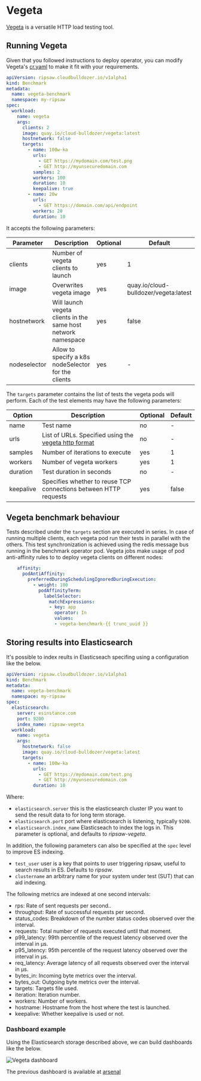 # Vegeta

[Vegeta](https://github.com/tsenart/vegeta) is a versatile HTTP load testing tool.

## Running Vegeta

Given that you followed instructions to deploy operator,
you can modify Vegeta's [cr.yaml](../resources/crds/ripsaw_v1alpha1_vegeta_cr.yaml) to make it fit with your requirements.

```yaml
apiVersion: ripsaw.cloudbulldozer.io/v1alpha1
kind: Benchmark
metadata:
  name: vegeta-benchmark
  namespace: my-ripsaw
spec:
  workload:
    name: vegeta
    args:
      clients: 2
      image: quay.io/cloud-bulldozer/vegeta:latest
      hostnetwork: false
      targets:
        - name: 100w-ka
          urls:
            - GET https://mydomain.com/test.png
            - GET http://myunsecuredomain.com
          samples: 2
          workers: 100
          duration: 10
          keepalive: true
        - name: 20w
          urls:
            - GET https://domain.com/api/endpoint
          workers: 20
          duration: 10
```

It accepts the following parameters:

| Parameter    | Description                                                   | Optional | Default                               |
|--------------|---------------------------------------------------------------|----------|---------------------------------------|
| clients      | Number of vegeta clients to launch                            | yes      | 1                                     |
| image        | Overwrites vegeta image                                       | yes      | quay.io/cloud-bulldozer/vegeta:latest |
| hostnetwork  | Will launch vegeta clients in the same host network namespace | yes      | false                                 |
| nodeselector | Allow to specify a k8s nodeSelector for the clients           | yes      | -                                     |
  

The `targets` parameter contains the list of tests the vegeta pods will perform. Each of the test elements may have the following parameters:

| Option    | Description                                                                                           | Optional | Default |
|-----------|-------------------------------------------------------------------------------------------------------|----------|---------|
| name      | Test name                                                                                             | no       | -       |
| urls      | List of URLs. Specified using the [vegeta http format](https://github.com/tsenart/vegeta#http-format) | no       | -       |
| samples   | Number of iterations to execute                                                                       | yes      | 1       |
| workers   | Number of vegeta workers                                                                              | yes      | 1       |
| duration  | Test duration in seconds                                                                              | no       | -       |
| keepalive | Specifies whether to reuse TCP connections between HTTP requests                                      | yes      | false   |


## Vegeta benchmark behaviour

Tests described under the `targets` section are executed in series. In case of running multiple clients, each vegeta pod run their tests in parallel with the others.
This test synchronization is achieved using the redis message bus running in the benchmark operator pod.
Vegeta jobs make usage of pod anti-affinity rules to to deploy vegeta clients on different nodes:

```yaml
    affinity:                      
      podAntiAffinity:                                                  
        preferredDuringSchedulingIgnoredDuringExecution:                          
          - weight: 100                              
            podAffinityTerm:                                        
              labelSelector:                                        
                matchExpressions:                                        
                - key: app                                 
                  operator: In                              
                  values:                                        
                  - vegeta-benchmark-{{ trunc_uuid }}
```


## Storing results into Elasticsearch

It's possible to index reults in Elasticseach specifing using a configuration like the below.

```yaml
apiVersion: ripsaw.cloudbulldozer.io/v1alpha1
kind: Benchmark
metadata:
  name: vegeta-benchmark
  namespace: my-ripsaw
spec:
  elasticsearch:
    server: esinstance.com
    port: 9200
    index_name: ripsaw-vegeta
  workload:
    name: vegeta
    args:
      hostnetwork: false
      image: quay.io/cloud-bulldozer/vegeta:latest
      targets:
        - name: 100w-ka
          urls:
            - GET https://mydomain.com/test.png
            - GET http://myunsecuredomain.com
          duration: 10
```

Where:

- `elasticsearch.server` this is the elasticsearch cluster IP you want to send the result data to for long term storage.
- `elasticsearch.port` port where elasticsearch is listening, typically `9200`.
- `elasticsearch.index_name` Elasticseach to index the logs in. This parameter is optional, and defaults to *ripsaw-vegeta*.

In addition, the following parameters can also be specified at the `spec` level to improve ES indexing.
- `test_user` user is a key that points to user triggering ripsaw, useful to search results in ES. Defaults to *ripsaw*.
- `clustername` an arbitrary name for your system under test (SUT) that can aid indexing.

The following metrics are indexed at one second intervals:

- rps: Rate of sent requests per second..
- throughput: Rate of successful requests per second.
- status_codes: Breakdown of the number status codes observed over the interval.
- requests: Total number of requests executed until that moment.
- p99_latency: 99th percentile of the request latency observed over the interval in µs.
- p95_latency: 95th percentile of the request latency observed over the interval in µs.
- req_latency: Average latency of all requests observed over the interval in µs.
- bytes_in: Incoming byte metrics over the interval.
- bytes_out: Outgoing byte metrics over the interval.
- targets: Targets file used.
- iteration: Iteration number.
- workers: Number of workers.
- hostname: Hostname from the host where the test is launched.
- keepalive: Whether keepalive is used or not.


### Dashboard example

Using the Elasticsearch storage described above, we can build dashboards like the below.

![Vegeta dashboard](https://i.imgur.com/YWophlP.png)

The previous dashboard is available at [arsenal](https://github.com/cloud-bulldozer/arsenal/)

